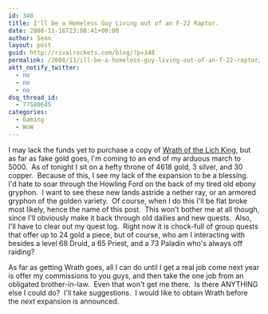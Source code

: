 ```yaml
---
id: 348
title: I'll be a Homeless Guy Living out of an F-22 Raptor.
date: 2008-11-16T23:08:41+00:00
author: Sean
layout: post
guid: http://rivalrockets.com/blog/?p=348
permalink: /2008/11/ill-be-a-homeless-guy-living-out-of-an-f-22-raptor/
aktt_notify_twitter:
  - no
  - no
  - no
dsq_thread_id:
  - 77580645
categories:
  - Gaming
  - WoW
---
```

I may lack the funds yet to purchase a copy of [Wrath of the Lich King](http://www.amazon.com/gp/product/B000VJTJNE?ie=UTF8&tag=rivalroccom-20&linkCode=as2&camp=1789&creative=390957&creativeASIN=B000VJTJNE), but as far as fake gold goes, I'm coming to an end of my arduous march to 5000.  As of tonight I sit on a hefty throne of 4618 gold, 3 silver, and 30 copper.  Because of this, I see my lack of the expansion to be a blessing.  I'd hate to soar through the Howling Ford on the back of my tired old ebony gryphon.  I want to see these new lands astride a nether ray, or an armored gryphon of the golden variety.  Of course, when I do this I'll be flat broke most likely, hence the name of this post.  This won't bother me at all though, since I'll obviously make it back through old dailies and new quests.  Also, I'll have to clear out my quest log.  Right now it is chock-full of group quests that offer up to 24 gold a piece, but of course, who am I interacting with besides a level 68 Druid, a 65 Priest, and a 73 Paladin who's always off raiding?

As far as getting Wrath goes, all I can do until I get a real job come next year is offer my commissions to you guys, and then take the one job from an obligated brother-in-law.  Even that won't get me there.  Is there ANYTHING else I could do?  I'll take suggestions.  I would like to obtain Wrath before the _next_ expansion is announced.